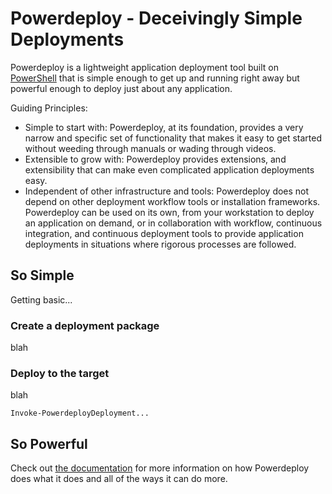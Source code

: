 # Powerdeploy - Deceivingly Simple Deployments #

Powerdeploy is a lightweight application deployment tool built on [PowerShell][] that is simple enough to get up and running right away but powerful enough to deploy just about any application.

Guiding Principles:

* Simple to start with: Powerdeploy, at its foundation, provides a very narrow and specific set of functionality that makes it easy to get started without weeding through manuals or wading through videos.
* Extensible to grow with: Powerdeploy provides extensions, and extensibility that can make even complicated application deployments easy.
* Independent of other infrastructure and tools: Powerdeploy does not depend on other deployment workflow tools or installation frameworks.  Powerdeploy can be used on its own, from your workstation to deploy an application on demand, or in collaboration with workflow, continuous integration, and continuous deployment tools to provide application deployments in situations where rigorous processes are followed.  

## So Simple ##

Getting basic...

### Create a deployment package ###
blah

### Deploy to the target ###

blah

```
Invoke-PowerdeployDeployment...
````

## So Powerful ##

Check out [the documentation][wiki] for more information on how Powerdeploy does what it does and all of the ways it can do more.

[PowerShell]: http://technet.microsoft.com/en-us/library/bb978526.aspx
[wiki]: /powerdeploy/wiki